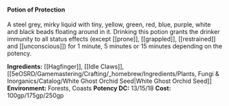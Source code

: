 #### Potion of Protection


A steel grey, mirky liquid with tiny, yellow, green, red, blue, purple, white and black beads floating around in it. Drinking this potion grants the drinker immunity to all status effects (except [[prone]], [[grappled]], [[restrained]] and [[unconscious]]) for 1 minute, 5 minutes or 15 minutes depending on the potency.

**Ingredients:** [[Hagfinger]], [[Idle Claws]], [[5eOSRD/Gamemastering/Crafting/_homebrew/Ingredients/Plants, Fungi & Inorganics/Catalog/White Ghost Orchid Seed|White Ghost Orchid Seed]]
**Environment:** Forests, Coasts
**Potency DC:** 13/15/18
**Cost:** 100gp/175gp/250gp
